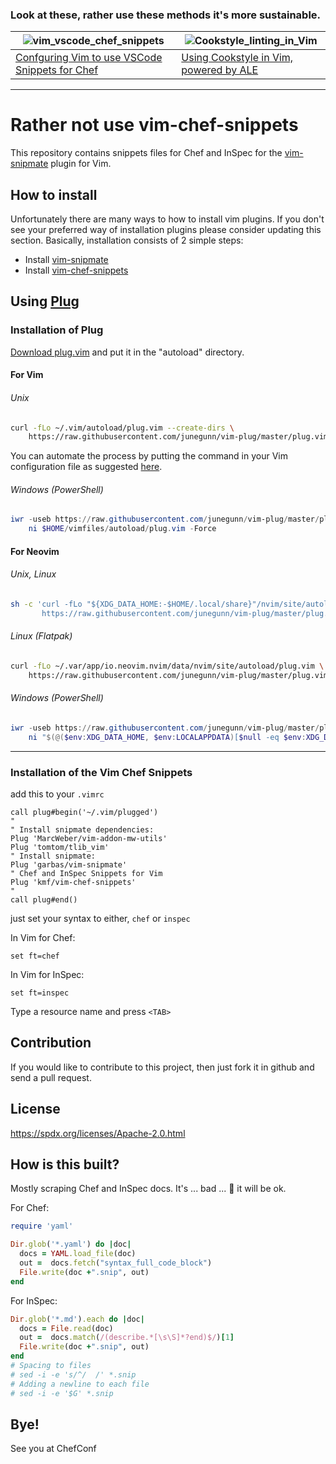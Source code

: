 ### Look at these, rather use these methods it's more sustainable.

|![vim_vscode_chef_snippets](https://user-images.githubusercontent.com/78700/118138738-f6e5f080-b406-11eb-9c5d-a7e07ecbee52.gif)|![Cookstyle_linting_in_Vim](https://user-images.githubusercontent.com/78700/118148458-e0449700-b410-11eb-9817-cbfb9a90797c.gif)|
|-|-|
|[Confguring Vim to use VSCode Snippets for Chef](Confguring_Vim_to_use_VSCode_Snippets_for_Chef.md)|[Using Cookstyle in Vim, powered by ALE](Using_Cookstyle_in_Vim.md)|

-----

Rather not use vim-chef-snippets
====================

This repository contains snippets files for Chef and InSpec for the [vim-snipmate](https://github.com/garbas/vim-snipmate.git) plugin for Vim.


How to install
-------------
Unfortunately there are many ways to how to install vim plugins. If you don't see your preferred way of installation plugins please consider updating this section. Basically, installation consists of 2 simple steps:

- Install [vim-snipmate](https://github.com/garbas/vim-snipmate)
- Install [vim-chef-snippets](https://github.com/kmf/vim-chef-snippets)


Using [Plug](https://github.com/junegunn/vim-plug)
-------------

### Installation of Plug

[Download plug.vim](https://raw.githubusercontent.com/junegunn/vim-plug/master/plug.vim)
and put it in the "autoload" directory.

#### For Vim

###### Unix

```sh
curl -fLo ~/.vim/autoload/plug.vim --create-dirs \
    https://raw.githubusercontent.com/junegunn/vim-plug/master/plug.vim
```

You can automate the process by putting the command in your Vim configuration
file as suggested [here][auto].

[auto]: https://github.com/junegunn/vim-plug/wiki/tips#automatic-installation

###### Windows (PowerShell)

```powershell
iwr -useb https://raw.githubusercontent.com/junegunn/vim-plug/master/plug.vim |`
    ni $HOME/vimfiles/autoload/plug.vim -Force
```

#### For Neovim

###### Unix, Linux

```sh
sh -c 'curl -fLo "${XDG_DATA_HOME:-$HOME/.local/share}"/nvim/site/autoload/plug.vim --create-dirs \
       https://raw.githubusercontent.com/junegunn/vim-plug/master/plug.vim'
```

###### Linux (Flatpak)

```sh
curl -fLo ~/.var/app/io.neovim.nvim/data/nvim/site/autoload/plug.vim \
    https://raw.githubusercontent.com/junegunn/vim-plug/master/plug.vim
```

###### Windows (PowerShell)

```powershell
iwr -useb https://raw.githubusercontent.com/junegunn/vim-plug/master/plug.vim |`
    ni "$(@($env:XDG_DATA_HOME, $env:LOCALAPPDATA)[$null -eq $env:XDG_DATA_HOME])/nvim-data/site/autoload/plug.vim" -Force
```
-------------
### Installation of the Vim Chef Snippets

add this to your `.vimrc`

```VimL
call plug#begin('~/.vim/plugged')
"
" Install snipmate dependencies:    
Plug 'MarcWeber/vim-addon-mw-utils'
Plug 'tomtom/tlib_vim'
" Install snipmate:
Plug 'garbas/vim-snipmate'
" Chef and InSpec Snippets for Vim
Plug 'kmf/vim-chef-snippets'
"
call plug#end()
```

just set your syntax to either, `chef` or `inspec`

In Vim for Chef:
```
set ft=chef
```

In Vim for InSpec:
```
set ft=inspec
```

Type a resource name and press `<TAB>`

Contribution
-------------

If you would like to contribute to this project, then just fork it in github and send a pull request. 

License
-------------

https://spdx.org/licenses/Apache-2.0.html

How is this built?
-------------

Mostly scraping Chef and InSpec docs.
It's ... bad ... 🤗 it will be ok.

For Chef:
```ruby
require 'yaml'

Dir.glob('*.yaml') do |doc|
  docs = YAML.load_file(doc)
  out =  docs.fetch("syntax_full_code_block")
  File.write(doc +".snip", out)
end
```

For InSpec: 
```ruby
Dir.glob('*.md').each do |doc|
  docs = File.read(doc)
  out =  docs.match(/(describe.*[\s\S]*?end)$/)[1]
  File.write(doc +".snip", out)
end
# Spacing to files
# sed -i -e 's/^/  /' *.snip
# Adding a newline to each file
# sed -i -e '$G' *.snip
```

Bye!
-------------
See you at ChefConf
